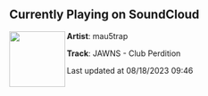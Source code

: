 ## Currently Playing on SoundCloud

[<img align="left" width="100" src="https://i1.sndcdn.com/artworks-pcZfnR8tsGRVXtRc-renypg-t500x500.jpg">](https://soundcloud.com/mau5trap/jawns-club-perdition?in=longjawns/sets/jawns-starfire-club-perdition)

**Artist**: mau5trap 

**Track**: JAWNS - Club Perdition

Last updated at 08/18/2023 09:46
